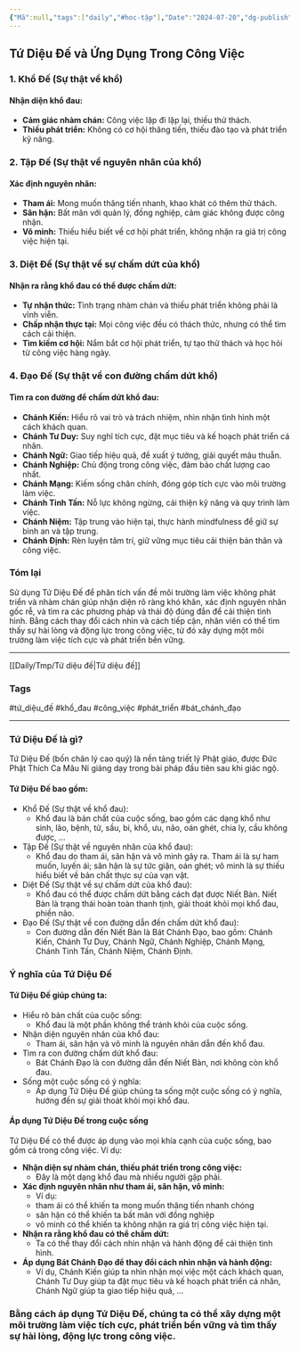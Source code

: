 ```yaml
---
{"Mã":null,"tags":["daily","#hoc-tập"],"Date":"2024-07-20","dg-publish":true,"dg-home":null,"permalink":"/daily/tmp/tu-dieu-de-trong-cv/","dgPassFrontmatter":true,"noteIcon":"","updated":"2025-01-13T23:10:02.896+07:00"}
---
```



## Tứ Diệu Đế và Ứng Dụng Trong Công Việc

### 1. Khổ Đế (Sự thật về khổ)
#### Nhận diện khổ đau:
- **Cảm giác nhàm chán:** Công việc lặp đi lặp lại, thiếu thử thách.
- **Thiếu phát triển:** Không có cơ hội thăng tiến, thiếu đào tạo và phát triển kỹ năng.

### 2. Tập Đế (Sự thật về nguyên nhân của khổ)
#### Xác định nguyên nhân:
- **Tham ái:** Mong muốn thăng tiến nhanh, khao khát có thêm thử thách.
- **Sân hận:** Bất mãn với quản lý, đồng nghiệp, cảm giác không được công nhận.
- **Vô minh:** Thiếu hiểu biết về cơ hội phát triển, không nhận ra giá trị công việc hiện tại.

### 3. Diệt Đế (Sự thật về sự chấm dứt của khổ)
#### Nhận ra rằng khổ đau có thể được chấm dứt:
- **Tự nhận thức:** Tình trạng nhàm chán và thiếu phát triển không phải là vĩnh viễn.
- **Chấp nhận thực tại:** Mọi công việc đều có thách thức, nhưng có thể tìm cách cải thiện.
- **Tìm kiếm cơ hội:** Nắm bắt cơ hội phát triển, tự tạo thử thách và học hỏi từ công việc hàng ngày.

### 4. Đạo Đế (Sự thật về con đường chấm dứt khổ)
#### Tìm ra con đường để chấm dứt khổ đau:
- **Chánh Kiến:** Hiểu rõ vai trò và trách nhiệm, nhìn nhận tình hình một cách khách quan.
- **Chánh Tư Duy:** Suy nghĩ tích cực, đặt mục tiêu và kế hoạch phát triển cá nhân.
- **Chánh Ngữ:** Giao tiếp hiệu quả, đề xuất ý tưởng, giải quyết mâu thuẫn.
- **Chánh Nghiệp:** Chủ động trong công việc, đảm bảo chất lượng cao nhất.
- **Chánh Mạng:** Kiếm sống chân chính, đóng góp tích cực vào môi trường làm việc.
- **Chánh Tinh Tấn:** Nỗ lực không ngừng, cải thiện kỹ năng và quy trình làm việc.
- **Chánh Niệm:** Tập trung vào hiện tại, thực hành mindfulness để giữ sự bình an và tập trung.
- **Chánh Định:** Rèn luyện tâm trí, giữ vững mục tiêu cải thiện bản thân và công việc.

### Tóm lại
Sử dụng Tứ Diệu Đế để phân tích vấn đề môi trường làm việc không phát triển và nhàm chán giúp nhận diện rõ ràng khó khăn, xác định nguyên nhân gốc rễ, và tìm ra các phương pháp và thái độ đúng đắn để cải thiện tình hình. Bằng cách thay đổi cách nhìn và cách tiếp cận, nhân viên có thể tìm thấy sự hài lòng và động lực trong công việc, từ đó xây dựng một môi trường làm việc tích cực và phát triển bền vững.

---
[[Daily/Tmp/Tứ diệu đế\|Tứ diệu đế]]
### Tags
#tứ_diệu_đế #khổ_đau #công_việc #phát_triển #bát_chánh_đạo

---

### Tứ Diệu Đế là gì?
Tứ Diệu Đế (bốn chân lý cao quý) là nền tảng triết lý Phật giáo, được Đức Phật Thích Ca Mâu Ni giảng dạy trong bài pháp đầu tiên sau khi giác ngộ.
#### Tứ Diệu Đế bao gồm:
 * Khổ Đế (Sự thật về khổ đau): 
	 * Khổ đau là bản chất của cuộc sống, bao gồm các dạng khổ như sinh, lão, bệnh, tử, sầu, bi, khổ, ưu, não, oán ghét, chia ly, cầu không được, ...
 * Tập Đế (Sự thật về nguyên nhân của khổ đau): 
	 * Khổ đau do tham ái, sân hận và vô minh gây ra. Tham ái là sự ham muốn, luyến ái; sân hận là sự tức giận, oán ghét; vô minh là sự thiếu hiểu biết về bản chất thực sự của vạn vật.
 * Diệt Đế (Sự thật về sự chấm dứt của khổ đau): 
	 * Khổ đau có thể được chấm dứt bằng cách đạt được Niết Bàn. Niết Bàn là trạng thái hoàn toàn thanh tịnh, giải thoát khỏi mọi khổ đau, phiền não.
 * Đạo Đế (Sự thật về con đường dẫn đến chấm dứt khổ đau):
	 * Con đường dẫn đến Niết Bàn là Bát Chánh Đạo, bao gồm: Chánh Kiến, Chánh Tư Duy, Chánh Ngữ, Chánh Nghiệp, Chánh Mạng, Chánh Tinh Tấn, Chánh Niệm, Chánh Định.
### Ý nghĩa của Tứ Diệu Đế
#### Tứ Diệu Đế giúp chúng ta:
 * Hiểu rõ bản chất của cuộc sống: 
	 * Khổ đau là một phần không thể tránh khỏi của cuộc sống.
 * Nhận diện nguyên nhân của khổ đau: 
	 * Tham ái, sân hận và vô minh là nguyên nhân dẫn đến khổ đau.
 * Tìm ra con đường chấm dứt khổ đau: 
	 * Bát Chánh Đạo là con đường dẫn đến Niết Bàn, nơi không còn khổ đau.
 * Sống một cuộc sống có ý nghĩa: 
	 * Áp dụng Tứ Diệu Đế giúp chúng ta sống một cuộc sống có ý nghĩa, hướng đến sự giải thoát khỏi mọi khổ đau.

#### Áp dụng Tứ Diệu Đế trong cuộc sống
Tứ Diệu Đế có thể được áp dụng vào mọi khía cạnh của cuộc sống, bao gồm cả trong công việc. Ví dụ:
 * **Nhận diện sự nhàm chán, thiếu phát triển trong công việc:**
	 * Đây là một dạng khổ đau mà nhiều người gặp phải.
 * **Xác định nguyên nhân như tham ái, sân hận, vô minh:** 
	 * Ví dụ:
	 * tham ái có thể khiến ta mong muốn thăng tiến nhanh chóng 
	 * sân hận có thể khiến ta bất mãn với đồng nghiệp
	 * vô minh có thể khiến ta không nhận ra giá trị công việc hiện tại.
 * **Nhận ra rằng khổ đau có thể chấm dứt:** 
	 * Ta có thể thay đổi cách nhìn nhận và hành động để cải thiện tình hình.
 * **Áp dụng Bát Chánh Đạo để thay đổi cách nhìn nhận và hành động:** 
	 * Ví dụ, Chánh Kiến giúp ta nhìn nhận mọi việc một cách khách quan, Chánh Tư Duy giúp ta đặt mục tiêu và kế hoạch phát triển cá nhân, Chánh Ngữ giúp ta giao tiếp hiệu quả, ...
### Bằng cách áp dụng Tứ Diệu Đế, chúng ta có thể xây dựng một môi trường làm việc tích cực, phát triển bền vững và tìm thấy sự hài lòng, động lực trong công việc.
